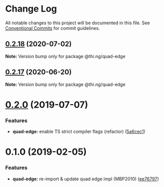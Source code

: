 # Change Log

All notable changes to this project will be documented in this file.
See [Conventional Commits](https://conventionalcommits.org) for commit guidelines.

## [0.2.18](https://github.com/thi-ng/umbrella/compare/@thi.ng/quad-edge@0.2.17...@thi.ng/quad-edge@0.2.18) (2020-07-02)

**Note:** Version bump only for package @thi.ng/quad-edge





## [0.2.17](https://github.com/thi-ng/umbrella/compare/@thi.ng/quad-edge@0.2.16...@thi.ng/quad-edge@0.2.17) (2020-06-20)

**Note:** Version bump only for package @thi.ng/quad-edge





# [0.2.0](https://github.com/thi-ng/umbrella/compare/@thi.ng/quad-edge@0.1.4...@thi.ng/quad-edge@0.2.0) (2019-07-07)

### Features

* **quad-edge:** enable TS strict compiler flags (refactor) ([5a6cec1](https://github.com/thi-ng/umbrella/commit/5a6cec1))

# 0.1.0 (2019-02-05)

### Features

* **quad-edge:** re-import & update quad edge impl (MBP2010) ([ee76797](https://github.com/thi-ng/umbrella/commit/ee76797))
